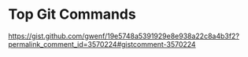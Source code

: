 # Top Git Commands

https://gist.github.com/gwenf/19e5748a5391929e8e938a22c8a4b3f2?permalink_comment_id=3570224#gistcomment-3570224
